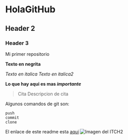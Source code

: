 # HolaGitHub
## Header 2
### Header 3


Mi primer repositorio

**Texto en negrita**

*Texto en italica*
_Texto en italica2_ 

**Lo que hay aqui es mas _importante_**

>Cita
>Descripcion de cita

Algunos comandos de git son:
```
push
commit
clone
```

El enlace de este readme esta [aqui](https://github.com/derekleonardo/HolaGitHub/edit/main/README.md)
![Imagen del ITCH2](https://ichef.bbci.co.uk/news/800/cpsprodpb/7DD4/production/_103321223_012283123-1.jpg.webp)
